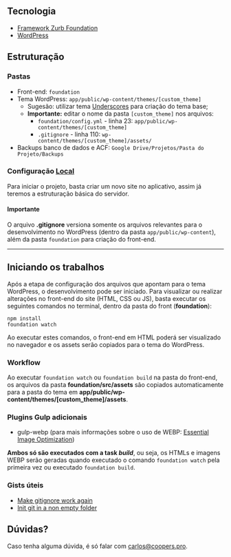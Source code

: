 ## Tecnologia
- [Framework Zurb Foundation](https://foundation.zurb.com/sites/docs/)
- [WordPress](https://br.wordpress.org/)

## Estruturação

### Pastas
- Front-end: `foundation`
- Tema WordPress: `app/public/wp-content/themes/[custom_theme]`
  - Sugesão: utilizar tema [Underscores](https://underscores.me/) para criação do tema base;
  - **Importante:** editar o nome da pasta `[custom_theme]` nos arquivos:
    - `foundation/config.yml` - linha 23: `app/public/wp-content/themes/[custom_theme]`
    - `.gitignore` - linha 110: `wp-content/themes/[custom_theme]/assets/`
- Backups banco de dados e ACF: `Google Drive/Projetos/Pasta do Projeto/Backups`

### Configuração [Local](https://local.getflywheel.com/)
Para iniciar o projeto, basta criar um novo site no aplicativo, assim já teremos a estruturação básica do servidor.

#### Importante
O arquivo **.gitignore** versiona somente os arquivos relevantes para o desenvolvimento no WordPress (dentro da pasta `app/public/wp-content`), além da pasta `foundation` para criação do front-end.

---

## Iniciando os trabalhos
Após a etapa de configuração dos arquivos que apontam para o tema WordPress, o desenvolvimento pode ser iniciado. Para visualizar ou realizar alterações no front-end do site (HTML, CSS ou JS), basta executar os seguintes comandos no terminal, dentro da pasta do front (**foundation**):

```
npm install
foundation watch
```

Ao executar estes comandos, o front-end em HTML poderá ser visualizado no navegador e os assets serão copiados para o tema do WordPress.

### Workflow
Ao executar `foundation watch` ou `foundation build` na pasta do front-end, os arquivos da pasta **foundation/src/assets** são copiados automaticamente para a pasta do tema em **app/public/wp-content/themes/[custom_theme]/assets**.

### Plugins Gulp adicionais
- gulp-webp (para mais informações sobre o uso de WEBP: [Essential Image Optimization](https://images.guide))

**Ambos só são executados com a task _build_**, ou seja, os HTMLs e imagens WEBP serão geradas quando executado o comando `foundation watch` pela primeira vez ou executado `foundation build`.

### Gists úteis
- [Make gitignore work again](https://gist.github.com/CarlosSouza/c5e55aa9973a2071410eb029101759c8)
- [Init git in a non empty folder](https://gist.github.com/CarlosSouza/e094bbd18f4e1859050f5f9e396bfe47)

## Dúvidas?
Caso tenha alguma dúvida, é só falar com carlos@coopers.pro.
